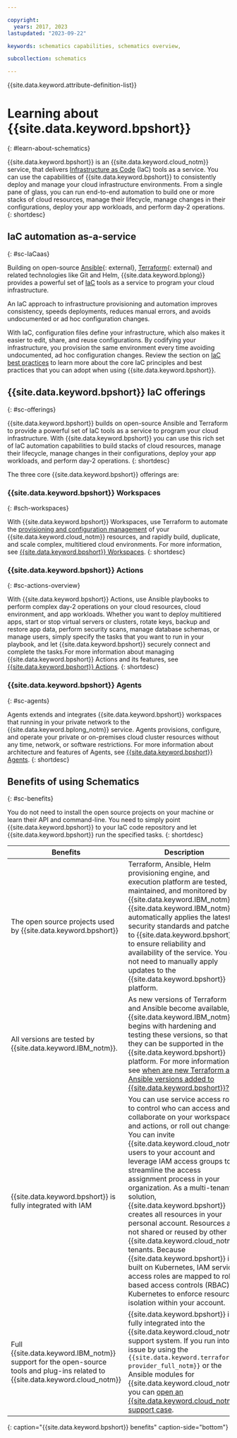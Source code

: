 ```yaml
---

copyright:
  years: 2017, 2023
lastupdated: "2023-09-22"

keywords: schematics capabilities, schematics overview,

subcollection: schematics

---
```


{{site.data.keyword.attribute-definition-list}}

# Learning about {{site.data.keyword.bpshort}} 
{: #learn-about-schematics} 

{{site.data.keyword.bpshort}} is an {{site.data.keyword.cloud_notm}} service, that delivers [Infrastructure as Code](/docs/schematics?topic=schematics-infrastructure-as-code) (IaC) tools as a service. You can use the capabilities of {{site.data.keyword.bpshort}} to consistently deploy and manage your cloud infrastructure environments. From a single pane of glass, you can run end-to-end automation to build one or more stacks of cloud resources, manage their lifecycle, manage changes in their configurations, deploy your app workloads, and perform day-2 operations.
{: shortdesc}

## IaC automation as-a-service
{: #sc-IaCaas} 

Building on open-source [Ansible](https://www.ansible.com/){: external}, [Terraform](https://www.terraform.io/){: external} and related technologies like Git and Helm, {{site.data.keyword.bplong}} provides a powerful set of [IaC](/docs/schematics?topic=schematics-infrastructure-as-code) tools as a service to program your cloud infrastructure.

An IaC approach to infrastructure provisioning and automation improves consistency, speeds deployments, reduces manual errors, and avoids undocumented or ad hoc configuration changes.

With IaC, configuration files define your infrastructure, which also makes it easier to edit, share, and reuse configurations. By codifying your infrastructure, you provision the same environment every time avoiding undocumented, ad hoc configuration changes.
Review the section on [IaC best practices](/docs/schematics?topic=schematics-infrastructure-as-code#iac-best-practices) to learn more about the core IaC principles and best practices that you can adopt when using {{site.data.keyword.bpshort}}. 


## {{site.data.keyword.bpshort}} IaC offerings
{: #sc-offerings}

{{site.data.keyword.bpshort}} builds on open-source Ansible and Terraform to provide a powerful set of IaC tools as a service to program your cloud infrastructure. With {{site.data.keyword.bpshort}} you can use this rich set of IaC automation capabilities to build stacks of cloud resources, manage their lifecycle, manage changes in their configurations, deploy your app workloads, and perform day-2 operations.
{: shortdesc}

The three core {{site.data.keyword.bpshort}} offerings are:  



### {{site.data.keyword.bpshort}} Workspaces
{: #sch-workspaces}

With {{site.data.keyword.bpshort}} Workspaces, use Terraform to automate the [provisioning and configuration management](/docs/schematics?topic=schematics-schematics-open-projects) of your {{site.data.keyword.cloud_notm}} resources, and rapidly build, duplicate, and scale complex, multitiered cloud environments. For more information, see [{{site.data.keyword.bpshort}} Workspaces](/docs/schematics?topic=schematics-learn-about-schematics#sch-workspaces).
{: shortdesc}

### {{site.data.keyword.bpshort}} Actions
{: #sc-actions-overview}

With {{site.data.keyword.bpshort}} Actions, use Ansible playbooks to perform complex day-2 operations on your cloud resources, cloud environment, and app workloads. Whether you want to deploy multitiered apps, start or stop virtual servers or clusters, rotate keys, backup and restore app data, perform security scans, manage database schemas, or manage users, simply specify the tasks that you want to run in your playbook, and let {{site.data.keyword.bpshort}} securely connect and complete the tasks.For more information about managing {{site.data.keyword.bpshort}} Actions and its features, see [{{site.data.keyword.bpshort}} Actions](/docs/schematics?topic=schematics-sc-actions).
{: shortdesc}

### {{site.data.keyword.bpshort}} Agents
{: #sc-agents}

Agents extends and integrates {{site.data.keyword.bpshort}} workspaces that running in your private network to the {{site.data.keyword.bplong_notm}} service. Agents provisions, configure, and operate your private or on-premises cloud cluster resources without any time, network, or software restrictions. For more information about architecture and features of Agents, see [{{site.data.keyword.bpshort}} Agents](/docs/schematics?topic=schematics-agents-intro).
{: shortdesc}

## Benefits of using Schematics
{: #sc-benefits}

You do not need to install the open source projects on your machine or learn their API and command-line. You need to simply point {{site.data.keyword.bpshort}} to your IaC code repository and let {{site.data.keyword.bpshort}} run the specified tasks.
{: shortdesc}

| Benefits | Description |
| --- | --- |
| The open source projects used by {{site.data.keyword.bpshort}} | Terraform, Ansible, Helm provisioning engine, and execution platform are tested, maintained, and monitored by {{site.data.keyword.IBM_notm}}. {{site.data.keyword.IBM_notm}} automatically applies the latest security standards and patches to {{site.data.keyword.bpshort}} to ensure reliability and availability of the service. You do not need to manually apply updates to the {{site.data.keyword.bpshort}} platform.|
|All versions are tested by {{site.data.keyword.IBM_notm}}. |As new versions of Terraform and Ansible become available, {{site.data.keyword.IBM_notm}} begins with hardening and testing these versions, so that they can be supported in the {{site.data.keyword.bpshort}} platform. For more information, see [when are new Terraform and Ansible versions added to {{site.data.keyword.bpshort}}?](/docs/schematics?topic=schematics-actions-faq#new-versions) |
|{{site.data.keyword.bpshort}} is fully integrated with IAM | You can use service access roles to control who can access and collaborate on your workspaces and actions, or roll out changes. You can invite {{site.data.keyword.cloud_notm}} users to your account and leverage IAM access groups to streamline the access assignment process in your organization. As a multi-tenant solution, {{site.data.keyword.bpshort}} creates all resources in your personal account. Resources are not shared or reused by other {{site.data.keyword.cloud_notm}} tenants. Because {{site.data.keyword.bpshort}} is built on Kubernetes, IAM service access roles are mapped to role-based access controls (RBAC) in Kubernetes to enforce resource isolation within your account.|
|Full {{site.data.keyword.IBM_notm}} support for the open-source tools and plug-ins related to {{site.data.keyword.cloud_notm}} | {{site.data.keyword.bpshort}} is fully integrated into the {{site.data.keyword.cloud_notm}} support system. If you run into an issue by using the `{{site.data.keyword.terraform-provider_full_notm}}` or the Ansible modules for {{site.data.keyword.cloud_notm}}, you can [open an {{site.data.keyword.cloud_notm}} support case](/docs/get-support?topic=get-support-using-avatar#getting-support).|
{: caption="{{site.data.keyword.bpshort}} benefits" caption-side="bottom"}

